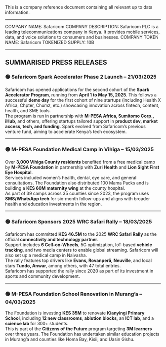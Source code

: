 This is a company reference document containing all relevant up to data information.

----
COMPANY NAME: Safaricom
COMPANY DESCRIPTION: Safaricom PLC is a leading telecommunications company in Kenya. It provides mobile services, data, and voice solutions to consumers and businesses.
COMPANY TOKEN NAME: Safaricom
TOKENIZED SUPPLY: 10B

---
SUMMARISED PRESS RELEASES
-------
### 🟢 **Safaricom Spark Accelerator Phase 2 Launch – 21/03/2025**  
Safaricom has opened applications for the second cohort of the **Spark Accelerator Program**, running from **April 1 to May 15, 2025**. This follows a successful **demo day** for the first cohort of nine startups (including Health X Africa, Chpter, Chumz, etc.) showcasing innovation across fintech, content, health, and SME tools.  
The program is run in partnership with **M-PESA Africa, Sumitomo Corp., iHub**, and others, offering startups tailored support in **product dev, market access, tech, and funding**. Spark evolved from Safaricom’s previous venture fund, aiming to accelerate Kenya’s tech ecosystem.

---

### 🟢 **M-PESA Foundation Medical Camp in Vihiga – 15/03/2025**  
Over **3,000 Vihiga County residents** benefited from a free medical camp by **M-PESA Foundation** in partnership with **Zuri Health** and **Lion Sight First Eye Hospital**.  
Services included women’s health, dental, eye care, and general consultations. The Foundation also distributed 100 Mama Packs and is building a **KES 60M maternity wing** at the county hospital.  
As part of 39 camps across 35 counties since 2023, the program uses **SMS/WhatsApp tech** for six-month follow-ups and aligns with broader health and education investments in the region.

---

### 🟢 **Safaricom Sponsors 2025 WRC Safari Rally – 18/03/2025**  
Safaricom has committed **KES 46.5M** to the 2025 **WRC Safari Rally** as the official **connectivity and technology partner**.  
Support includes **6 Cell-on-Wheels**, 5G optimization, IoT-based **vehicle tracking**, and two media centers to enable global streaming. Safaricom will also set up a medical camp in Naivasha.  
The rally features top drivers like **Evans, Rovanperä, Neuville**, and local stars **Tundo, Anwar**, among others, with 47 total entries.  
Safaricom has supported the rally since 2020 as part of its investment in sports and community development.

---

### 🟢 **M-PESA Foundation School Renovation in Murang’a – 04/03/2025**  
The Foundation is investing **KES 35M** to renovate **Kianyingi Primary School**, including **12 new classrooms**, **ablution blocks**, an **ICT lab**, and a **science lab** for 300+ students.  
This is part of the **Citizens of the Future** program targeting **3M learners** over three years. The Foundation has undertaken similar education projects in Murang’a and counties like Homa Bay, Kisii, and Uasin Gishu.